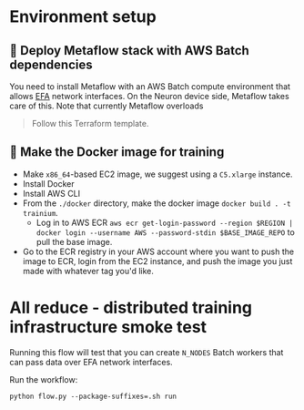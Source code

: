 # Environment setup

## 🚧 Deploy Metaflow stack with AWS Batch dependencies
You need to install Metaflow with an AWS Batch compute environment that allows [EFA](https://aws.amazon.com/hpc/efa/) network interfaces. 
On the Neuron device side, Metaflow takes care of this. Note that currently Metaflow overloads

> Follow this Terraform template. 

## 🐳 Make the Docker image for training
- Make `x86_64`-based EC2 image, we suggest using a `C5.xlarge` instance.
- Install Docker
- Install AWS CLI
- From the `./docker` directory, make the docker image `docker build . -t trainium`.
    - Log in to AWS ECR `aws ecr get-login-password --region $REGION | docker login --username AWS --password-stdin $BASE_IMAGE_REPO` to pull the base image.
- Go to the ECR registry in your AWS account where you want to push the image to ECR, login from the EC2 instance, and push the image you just made with whatever tag you'd like.


# All reduce - distributed training infrastructure smoke test
Running this flow will test that you can create `N_NODES` Batch workers that can pass data over EFA network interfaces. 

Run the workflow:
```
python flow.py --package-suffixes=.sh run
```